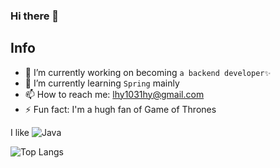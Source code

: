 ### Hi there 👋

<!--
**stilinskii/stilinskii** is a ✨ _special_ ✨ repository because its `README.md` (this file) appears on your GitHub profile.
![React](https://img.shields.io/badge/-React-black?style=flat-square&logo=react)
Here are some ideas to get you started:

- 🔭 I’m currently working on becoming a backend developer✨
- 🌱 I’m currently learning `Spring boot` 
- 👯 I’m looking to collaborate on ...
- 🤔 I’m looking for help with ...
- 💬 Ask me about ...
- 📫 How to reach me: ...
- 😄 Pronouns: ...
- ⚡ Fun fact: I'm a hugh fan of Game of Thrones/

<img width="200" height = "400" alt="🦑" src="KakaoTalk_20220517_175932666_01.png
"/>
/Users/hayeong/Desktop/KakaoTalk_20220517_1759
![KakaoTalk_20220517_175932666_01](https://user-images.githubusercontent.com/96387509/168774935-abe4b33d-cfc8-42cc-a989-4bfff124c209.png)




I can also use
![JavaScript](https://img.shields.io/badge/-JavaScript-black?style=flat-square&logo=javascript)
![HTML5](https://img.shields.io/badge/-HTML5-E34F26?style=flat-square&logo=html5&logoColor=white)
![CSS3](https://img.shields.io/badge/-CSS3-1572B6?style=flat-square&logo=css3)
![Bootstrap](https://img.shields.io/badge/-Bootstrap-563D7C?style=flat-square&logo=bootstrap)
-->


## Info
- 🔭 I’m currently working on becoming `a backend developer✨`
- 🌱 I’m currently learning `Spring` mainly
- 📫 How to reach me: lhy1031hy@gmail.com
- ⚡ Fun fact: I'm a hugh fan of Game of Thrones


I like
![Java](https://img.shields.io/badge/-java-E34A86?style=flat-square&logo=java)  



![Top Langs](https://github-readme-stats.vercel.app/api/top-langs/?username=stilinskii&hide=TeX&layout=compact)
